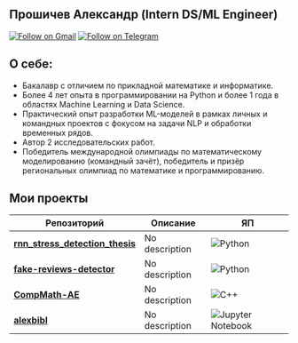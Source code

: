 ## Прошичев Александр (Intern DS/ML Engineer)
[![Follow on Gmail](https://img.shields.io/badge/gmail-egorka44552014-red.svg?style=flat&logo=gmail)](mailto:kaidux22@gmail.com) [![Follow on Telegram](https://img.shields.io/badge/telegram-%40azazzze1-blue.svg?style=flat&logo=telegram)](https://t.me/kaidux)

## О себе: 
- Бакалавр с отличием по прикладной математике и информатике. 
- Более 4 лет опыта в программировании на Python и более 1 года в областях Machine Learning и Data Science. 
- Практический опыт разработки ML-моделей в рамках личных и командных проектов с фокусом на задачи NLP и обработки временных рядов. 
- Автор 2 исследовательских работ. 
- Победитель международной олимпиады по математическому моделированию (командный зачёт), победитель и призёр региональных олимпиад по математике и программированию.

## Мои проекты

<table>
  <thead>
    <tr>
      <th>Репозиторий</th>
      <th>Описание</th>
      <th>ЯП</th>
    </tr>
  </thead>
  <tbody>
    <tr>
      <td><a href="https://github.com/kaidux22/rnn_stress_detection_thesis" target="_blank"><strong>rnn_stress_detection_thesis</strong></a></td>
      <td>No description </td>
      <td><img src="https://img.shields.io/badge/-Python-blue?style=flat-square" alt="Python"/></td>
    </tr>
    <tr>
      <td><a href="https://github.com/kaidux22/fake-reviews-detector" target="_blank"><strong>fake-reviews-detector</strong></a></td>
      <td>No description </td>
      <td><img src="https://img.shields.io/badge/-Python-blue?style=flat-square" alt="Python"/></td>
    </tr>
    <tr>
      <td><a href="https://github.com/kaidux22/CompMath-AE" target="_blank"><strong>CompMath-AE</strong></a></td>
      <td>No description </td>
      <td><img src="https://img.shields.io/badge/-C%2B%2B-blue?style=flat-square" alt="C++"/></td>
    </tr>
    <tr>
      <td><a href="https://github.com/kaidux22/alexbibl" target="_blank"><strong>alexbibl</strong></a></td>
      <td>No description </td>
      <td><img src="https://img.shields.io/badge/-Jupyter%20Notebook-blue?style=flat-square" alt="Jupyter Notebook"/></td>
    </tr>
  </tbody>
</table>
